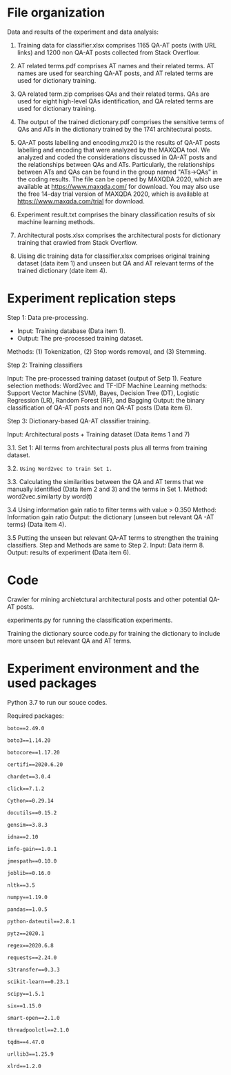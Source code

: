 # File organization

Data and results of the experiment and data analysis:

1. Training data for classifier.xlsx comprises 1165 QA-AT posts (with URL links) and 1200 non QA-AT posts collected from Stack Overflow.


2. AT related terms.pdf 
comprises AT names and their related terms. AT names are used for searching QA-AT posts, 
and AT related terms are used for dictionary training.  


3. QA related term.zip
comprises QAs and their related terms. QAs are used for eight high-level QAs identification, 
and QA related terms are used for dictionary training. 


4. The output of the trained dictionary.pdf 
comprises the sensitive terms of QAs and ATs in the dictionary trained by the 1741 architectural posts.  

5. QA-AT posts labelling and encoding.mx20 is the results of QA-AT posts labelling and encoding that were analyzed by the MAXQDA tool. We analyzed and coded the considerations discussed in QA-AT posts and the relationships between QAs and ATs. Particularly, the relationships between ATs and QAs can be found in the group named "ATs->QAs" in the coding results. The file can be opened by MAXQDA 2020, which are available at https://www.maxqda.com/ for download. You may also use the free 14-day trial version of MAXQDA 2020, which is available at https://www.maxqda.com/trial for download.

6. Experiment result.txt
comprises the binary classification results of six machine learning methods.

7. Architectural posts.xlsx
comprises the architectural posts for dictionary training that crawled from Stack Overflow.

8. Uising dic training data for classifier.xlsx
comprises original training dataset (data item 1) and unseen but QA and AT relevant terms of the trained dictionary (date item 4). 

# Experiment replication steps

Step 1: Data pre-processing. 

* Input: Training database (Data item 1).
* Output: The pre-processed training dataset.

Methods: (1) Tokenization, (2) Stop words removal, and (3) Stemming.

Step 2: Training classifiers 

Input: The pre-processed training dataset (output of Setp 1).
Feature selection methods: Word2vec and TF-IDF
Machine Learning methods: Support Vector Machine (SVM), Bayes, Decision Tree (DT), Logistic Regression (LR), Random Forest (RF), and Bagging
Output: the binary classification of QA-AT posts and non QA-AT posts (Data item 6).

Step 3: Dictionary-based QA-AT classifier training.

Input: Architectural posts + Training dataset (Data items 1 and 7)

3.1. Set 1: All terms from architectural posts plus all terms from training dataset.

3.2. `Using Word2vec to train Set 1.`

3.3. Calculating the similarities between the QA and AT terms that we manually identified (Data item 2 and 3) and the terms in Set 1.
Method: word2vec.similarty by word(t)

3.4 Using information gain ratio to filter terms with value > 0.350
Method: Information gain ratio
Output: the dictionary (unseen but relevant QA -AT terms) (Data item 4).

3.5 Putting the unseen but relevant QA-AT terms to strengthen the training classifiers.
Step and Methods are same to Step 2.
Input: Data iterm 8.
Output: results of experiment (Data item 6).



# Code
Crawler for mining archietctural architectural posts and other potential QA-AT posts.

experiments.py
for running the classification experiments.

Training the dictionary source code.py
for training the dictionary to include more unseen but relevant QA and AT terms.

# Experiment environment and the used packages
Python 3.7 to run our souce codes.

Required packages:

`boto==2.49.0`

`boto3==1.14.20`

`botocore==1.17.20`

`certifi==2020.6.20`

`chardet==3.0.4`

`click==7.1.2`

`Cython==0.29.14`

`docutils==0.15.2`

`gensim==3.8.3`

`idna==2.10`

`info-gain==1.0.1`

`jmespath==0.10.0`

`joblib==0.16.0`

`nltk==3.5`

`numpy==1.19.0`

`pandas==1.0.5`

`python-dateutil==2.8.1`

`pytz==2020.1`

`regex==2020.6.8`

`requests==2.24.0`

`s3transfer==0.3.3`

`scikit-learn==0.23.1`

`scipy==1.5.1`

`six==1.15.0`

`smart-open==2.1.0`

`threadpoolctl==2.1.0`

`tqdm==4.47.0`

`urllib3==1.25.9`

`xlrd==1.2.0`


